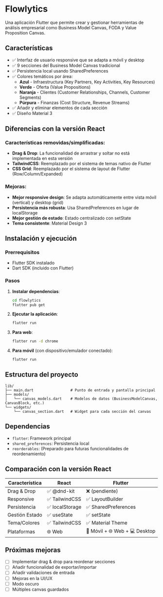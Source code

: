 # Flowlytics

Una aplicación Flutter que permite crear y gestionar herramientas de análisis empresarial como Business Model Canvas, FODA y Value Proposition Canvas.

## Características

- ✅ Interfaz de usuario responsive que se adapta a móvil y desktop
- ✅ 9 secciones del Business Model Canvas tradicional
- ✅ Persistencia local usando SharedPreferences
- ✅ Colores temáticos por área:
  - **Azul** - Infraestructura (Key Partners, Key Activities, Key Resources)
  - **Verde** - Oferta (Value Propositions)
  - **Naranja** - Clientes (Customer Relationships, Channels, Customer Segments)
  - **Púrpura** - Finanzas (Cost Structure, Revenue Streams)
- ✅ Añadir y eliminar elementos de cada sección
- ✅ Diseño Material 3

## Diferencias con la versión React

### Características removidas/simplificadas:
- **Drag & Drop**: La funcionalidad de arrastrar y soltar no está implementada en esta versión
- **TailwindCSS**: Reemplazado por el sistema de temas nativo de Flutter
- **CSS Grid**: Reemplazado por el sistema de layout de Flutter (Row/Column/Expanded)

### Mejoras:
- **Mejor responsive design**: Se adapta automáticamente entre vista móvil (vertical) y desktop (grid)
- **Persistencia más robusta**: Usa SharedPreferences en lugar de localStorage
- **Mejor gestión de estado**: Estado centralizado con setState
- **Tema consistente**: Material Design 3

## Instalación y ejecución

### Prerrequisitos
- Flutter SDK instalado
- Dart SDK (incluido con Flutter)

### Pasos

1. **Instalar dependencias**:
   ```bash
   cd flowlytics
   flutter pub get
   ```

2. **Ejecutar la aplicación**:
   ```bash
   flutter run
   ```

3. **Para web**:
   ```bash
   flutter run -d chrome
   ```

4. **Para móvil** (con dispositivo/emulador conectado):
   ```bash
   flutter run
   ```

## Estructura del proyecto

```
lib/
├── main.dart                 # Punto de entrada y pantalla principal
├── models/
│   └── canvas_models.dart    # Modelos de datos (BusinessModelCanvas, CanvasBlock, etc.)
└── widgets/
    └── canvas_section.dart   # Widget para cada sección del canvas
```

## Dependencias

- `flutter`: Framework principal
- `shared_preferences`: Persistencia local
- `reorderables`: (Preparado para futuras funcionalidades de reordenamiento)

## Comparación con la versión React

| Característica | React | Flutter |
|----------------|-------|---------|
| Drag & Drop | ✅ @dnd-kit | ❌ (pendiente) |
| Responsive | ✅ TailwindCSS | ✅ LayoutBuilder |
| Persistencia | ✅ localStorage | ✅ SharedPreferences |
| Gestión Estado | ✅ useState | ✅ setState |
| Tema/Colores | ✅ TailwindCSS | ✅ Material Theme |
| Plataformas | 🌐 Web | 📱 Móvil + 🌐 Web + 💻 Desktop |

## Próximas mejoras

- [ ] Implementar drag & drop para reordenar secciones
- [ ] Añadir funcionalidad de exportar/importar
- [ ] Añadir validaciones de entrada
- [ ] Mejoras en la UI/UX
- [ ] Modo oscuro
- [ ] Múltiples canvas guardados
